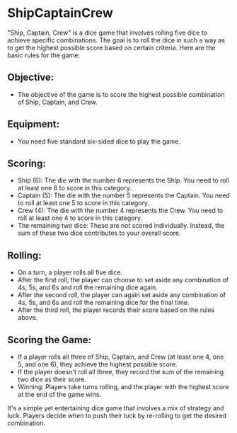 # ShipCaptainCrew
"Ship, Captain, Crew" is a dice game that involves rolling five dice to achieve specific combinations. The goal is to roll the dice in such a way as to get the highest possible score based on certain criteria. Here are the basic rules for the game:

## Objective: 
- The objective of the game is to score the highest possible combination of Ship, Captain, and Crew.

## Equipment: 
- You need five standard six-sided dice to play the game.

## Scoring:
- Ship (6): The die with the number 6 represents the Ship. You need to roll at least one 6 to score in this category.
- Captain (5): The die with the number 5 represents the Captain. You need to roll at least one 5 to score in this category.
- Crew (4): The die with the number 4 represents the Crew. You need to roll at least one 4 to score in this category.
- The remaining two dice: These are not scored individually. Instead, the sum of these two dice contributes to your overall score.

## Rolling:
- On a turn, a player rolls all five dice.
- After the first roll, the player can choose to set aside any combination of 4s, 5s, and 6s and roll the remaining dice again.
- After the second roll, the player can again set aside any combination of 4s, 5s, and 6s and roll the remaining dice for the final time.
- After the third roll, the player records their score based on the rules above.

## Scoring the Game:
- If a player rolls all three of Ship, Captain, and Crew (at least one 4, one 5, and one 6), they achieve the highest possible score.
- If the player doesn't roll all three, they record the sum of the remaining two dice as their score.
- Winning: Players take turns rolling, and the player with the highest score at the end of the game wins.

It's a simple yet entertaining dice game that involves a mix of strategy and luck. Players decide when to push their luck by re-rolling to get the desired combination.
